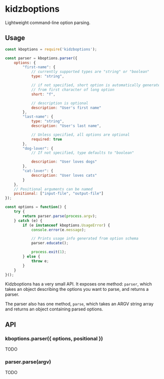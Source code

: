 # kidzboptions

Lightweight command-line option parsing.

## Usage

```javascript
const kboptions = require('kidzboptions');

const parser = kboptions.parser({
    options: {
        "first-name": {
            // currently supported types are "string" or "boolean"
            type: "string",

            // if not specified, short option is automatically generated
            // from first character of long option
            short: "f",

            // description is optional
            description: "User's first name"
        },
        "last-name": {
            type: "string",
            description: "User's last name",

            // Unless specified, all options are optional
            required: true
        },
        "dog-lover": {
            // If not specified, type defaults to "boolean"

            description: "User loves dogs"
        },
        "cat-lover": {
            description: "User loves cats"
        }
    },
    // Positional arguments can be named
    positional: ["input-file", "output-file"]
});

const options = function() {
    try {
        return parser.parse(process.argv);
    } catch (e) {
        if (e instanceof kboptions.UsageError) {
            console.error(e.message);

            // Prints usage info generated from option schema
            parser.educate();

            process.exit(1);
        } else {
            throw e;
        }
    }
}();
```

Kidzboptions has a very small API. It exposes one method: `parser`, which takes an object describing the options you want to parse, and returns a parser.

The parser also has one method, `parse`, which takes an ARGV string array and returns an object containing parsed options.

## API

### kboptions.parser({ options, positional })

TODO

### parser.parse(argv)

TODO

